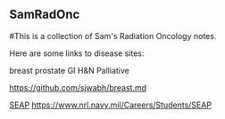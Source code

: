## SamRadOnc

#This is a collection of Sam's Radiation Oncology notes.

Here are some links to disease sites:

breast
prostate
GI
H&N
Palliative



  <https://github.com/sjwabh/breast.md>

[SEAP](https://www.nrl.navy.mil/Careers/Students/SEAP)
<https://www.nrl.navy.mil/Careers/Students/SEAP>


